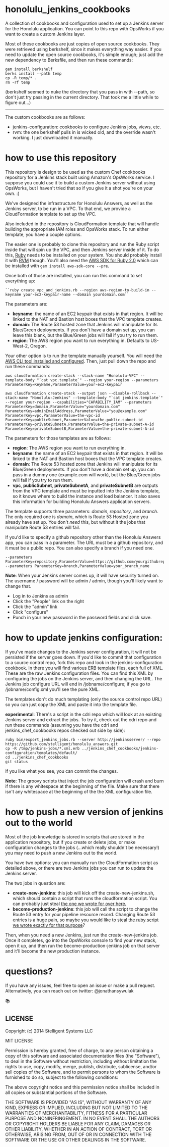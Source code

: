 honolulu_jenkins_cookbooks
======================

A collection of cookbooks and configuration used to set up a Jenkins server for the Honolulu application. You can point to this repo with OpsWorks if you want to create a custom Jenkins layer.

Most of these cookbooks are just copies of open source cookbooks. They were retrieved using berkshelf, since it makes everything way easier. If you need to update the open source cookbooks, it's simple enough; just add the new dependency to Berksfile, and then run these commands:

```
gem install berkshelf
berks install --path temp
cp -R temp/* .
rm -rf temp
```

(berkshelf seemed to nuke the directory that you pass in with --path, so don't just try passing in the current directory. That took me a little while to figure out...)

---

The custom cookbooks are as follows:
* jenkins-configuration: cookbooks to configure Jenkins jobs, views, etc.
* rvm: the one berkshelf pulls in is wicked old, and the override wasn't working. I just downloaded it manually.

how to use this repository
======================

This repository is design to be used as the custom Chef cookbooks repository for a Jenkins stack built using Amazon's OpsWorks service. I suppose you could use it to build a custom Jenkins server without using OpsWorks, but I haven't tried that so if you give it a shot you're on your own. :)

We've designed the infrastructure for Honolulu Answers, as well as the Jenkins server, to be run in a VPC. To that end, we provide a CloudFormation template to set up the VPC.

Also included in the repository is CloudFormation template that will handle building the appropriate IAM roles and OpsWorks stack. To run either template, you have a couple options.

The easier one is probably to clone this repository and run the Ruby script inside that will spin up the VPC, and then Jenkins server inside of it. To do this, [Ruby](https://www.ruby-lang.org/en/) needs to be installed on your system. You should probably install it with [RVM](http://rvm.io/) though. You'll also need the [AWS SDK for Ruby 2.0](https://github.com/aws/aws-sdk-core-ruby) which can be installed with `gem install aws-sdk-core --pre`.

Once both of those are installed, you can run this command to set everything up:

    ``ruby create_vpc_and_jenkins.rb --region aws-region-to-build-in --keyname your-ec2-keypair-name --domain yourdomain.com``

The parameters are:

* **keyname**: the name of an EC2 keypair that exists in that region. It will be linked to the NAT and Bastion host boxes that the VPC template creates.
* **domain**: The Route 53 hosted zone that Jenkins will manipulate for its Blue/Green deployments. If you don't have a domain set up, you can leave this blank, but the Blue/Green jobs will fail if you try to run them.
* **region**: The AWS region you want to run everything in. Defaults to US-West-2, Oregon.

 Your other option is to run the template manually yourself. You will need the [AWS CLI tool installed and configured](http://docs.aws.amazon.com/cli/latest/userguide/cli-chap-getting-set-up.html). Then, just pull down the repo and run these commands:

    aws cloudformation create-stack --stack-name "Honolulu-VPC" --template-body "`cat vpc.template`" --region your-region --parameters ParameterKey=KeyName,ParameterValue=your-ec2-keypair

    aws cloudformation create-stack --output json --disable-rollback --stack-name "Honolulu-Jenkins" --template-body "`cat jenkins.template`" --region your-region --capabilities="CAPABILITY_IAM" --parameters ParameterKey=domain,ParameterValue="yourdomain.com"   ParameterKey=adminEmailAddress,ParameterValue="you@example.com"   ParameterKey=vpc,ParameterValue=the-vpc-id   ParameterKey=publicSubnet,ParameterValue=the-public-subnet-id   ParameterKey=privateSubnetA,ParameterValue=the-private-subnet-A-id ParameterKey=privateSubnetB,ParameterValue=the-private-subnet-A-id

The parameters for those templates are as follows:

* **region**: The AWS region you want to run everything in.
* **keyname**: the name of an EC2 keypair that exists in that region. It will be linked to the NAT and Bastion host boxes that the VPC template creates.
* **domain**: The Route 53 hosted zone that Jenkins will manipulate for its Blue/Green deployments. If you don't have a domain set up, you can pass in a dummy one (example.com will work), but the Blue/Green jobs will fail if you try to run them.
* **vpc**, **publicSubnet**, **privateSubnetA**, and **privateSubnetB** are outputs from the VPC template and must be inputted into the Jenkins template, so it knows where to build the instance and load balancer. It also saves this information for building Honolulu Answers application servers.


The template supports three parameters: _domain_, _repository_, and _branch_. The only required one is _domain_, which is Route 53 Hosted zone you already have set up. You don't _need_ this, but without it the jobs that manipulate Route 53 entries will fail. 

If you'd like to specify a github repository other than the Honolulu Answers app, you can pass in a parameter. The URL must be a github repository, and it must be a public repo. You can also specify a branch if you need one.

    --parameters ParameterKey=repository,ParameterValue=https://github.com/yourgithubrepo.git
    --parameters ParameterKey=branch,ParameterValue=your_branch_name
    
**Note**: When your Jenkins server comes up, it will have security turned on. The username / password will be admin / admin, though you'll likely want to change that.

* Log in to Jenkins as admin
* Click the "People" link on the right
* Click the "admin" link
* Click "configure"
* Punch in your new password in the password fields and click save.

how to update jenkins configuration:
====

If you've made changes to the Jenkins server configuration, it will not be persisted if the server goes down. If you'd like to commit that configuration to a source control repo, fork this repo and look in the jenkins-configuration cookbook. In there you will find various ERB template files, each full of XML. These are the raw Jenkins configuration files. You can find this XML by configuring the jobs on the Jenkins server, and then changing the URL. The Jenkins job configure URL will end in /jobname/configure; if you go to /jobname/config.xml you'll see the pure XML. 

The templates don't do much templating (only the source control repo URL) so you can just copy the XML and paste it into the template file.

**experimental**: There's a script in the cdri repo which will look at an existing Jenkins server and extract the jobs. To try it, check out the cdri repo and run these commands (assuming you have the cdri and jenkins_chef_cookbooks repos checked out side by side):

    ruby bin/export_jenkins_jobs.rb --server http://jenkinsserver/ --repo https://github.com/stelligent/honolulu_answers.git
    cp -R /tmp/jenkins-jobs/*.xml.erb ../jenkins_chef_cookbooks/jenkins-configuration/templates/default/
    cd ../jenkins_chef_cookbooks
    git status
    
If you like what you see, you can commit the changes.

**Note**: The groovy scripts that inject the job configuration will crash and burn if there is any whitespace at the beginning of the file. Make sure that there isn't any whitespace at the beginning of the the XML configuration file. 

how to push a new version of jenkins out to the world
====

Most of the job knowledge is stored in scripts that are stored in the application repository, but if you create or delete jobs, or make configuration changes to the jobs (...which really shouldn't be necessary!) you may need to push a new Jenkins out to the world.

You have two options: you can manually run the CloudFormation script as detailed above, or there are two Jenkins jobs you can run to update the Jenkins server.

The two jobs in question are:

* **create-new-jenkins**: this job will kick off the create-new-jenkins.sh, which should contain a script that runs the cloudformation script. You can probably just steal [the one we wrote for over here.](https://github.com/stelligent/honolulu_answers/blob/master/pipeline/create-new-jenkins.sh)
* **become-production-jenkins**: this job will call the script to change the Route 53 entry for your pipeline resource record. Changing Route 53 entries is a huge pain, so maybe you would like to steal [the ruby script we wrote exactly for that purpose](https://github.com/stelligent/honolulu_answers/blob/master/pipeline/bin/route53switch.rb)?

Then, when you need a new Jenkins, just run the create-new-jenkins job. Once it completes, go into the OpsWorks console to find your new stack, open it up, and then run the become-production-jenkins job on that server and it'll become the new production instance.

questions?
====
If you have any issues, feel free to open an issue or make a pull request. Alternatively, you can reach out on twitter: @jonathansywulak

:books: 

## LICENSE

Copyright (c) 2014 Stelligent Systems LLC

MIT LICENSE

Permission is hereby granted, free of charge, to any person obtaining a copy
of this software and associated documentation files (the "Software"), to deal
in the Software without restriction, including without limitation the rights
to use, copy, modify, merge, publish, distribute, sublicense, and/or sell
copies of the Software, and to permit persons to whom the Software is
furnished to do so, subject to the following conditions:

The above copyright notice and this permission notice shall be included in
all copies or substantial portions of the Software.

THE SOFTWARE IS PROVIDED "AS IS", WITHOUT WARRANTY OF ANY KIND, EXPRESS OR
IMPLIED, INCLUDING BUT NOT LIMITED TO THE WARRANTIES OF MERCHANTABILITY,
FITNESS FOR A PARTICULAR PURPOSE AND NONINFRINGEMENT. IN NO EVENT SHALL THE
AUTHORS OR COPYRIGHT HOLDERS BE LIABLE FOR ANY CLAIM, DAMAGES OR OTHER
LIABILITY, WHETHER IN AN ACTION OF CONTRACT, TORT OR OTHERWISE, ARISING FROM,
OUT OF OR IN CONNECTION WITH THE SOFTWARE OR THE USE OR OTHER DEALINGS IN
THE SOFTWARE.
